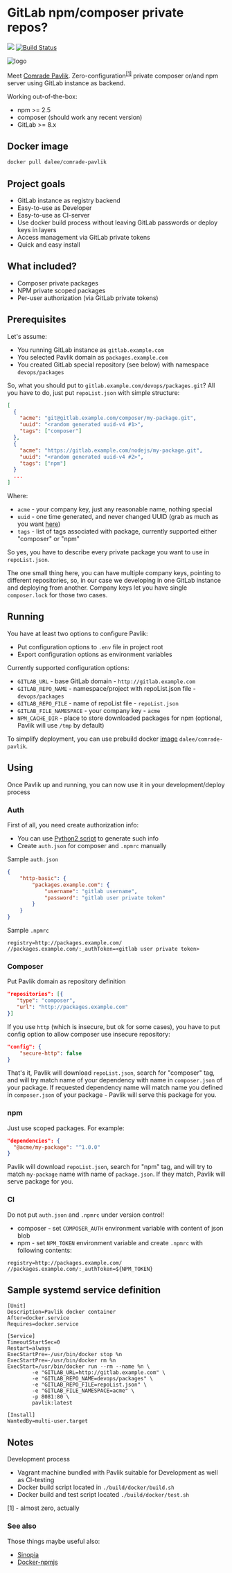 # GitLab npm/composer private repos?

[![](https://images.microbadger.com/badges/image/dalee/comrade-pavlik.svg)](https://microbadger.com/images/dalee/comrade-pavlik "Get your own image badge on microbadger.com")
[![Build Status](https://travis-ci.org/Dalee/comrade-pavlik.svg?branch=master)](https://travis-ci.org/Dalee/comrade-pavlik)

![logo](doc/pavlik.png)

Meet [Comrade Pavlik](https://en.wikipedia.org/wiki/Pavlik_Morozov).
Zero-configuration<sup><a href="#zeroconf">[1]</a></sup> private composer
or/and npm server using GitLab instance as backend.

Working out-of-the-box:
 * npm >= 2.5
 * composer (should work any recent version)
 * GitLab >= 8.x

## Docker image

```bash
docker pull dalee/comrade-pavlik
```

## Project goals

 * GitLab instance as registry backend
 * Easy-to-use as Developer
 * Easy-to-use as CI-server
 * Use docker build process without leaving GitLab passwords or deploy keys in layers
 * Access management via GitLab private tokens
 * Quick and easy install

## What included?

 * Composer private packages
 * NPM private scoped packages
 * Per-user authorization (via GitLab private tokens)

## Prerequisites

Let's assume:
 * You running GitLab instance as `gitlab.example.com`
 * You selected Pavlik domain as `packages.example.com`
 * You created GitLab special repository (see below) with namespace `devops/packages`

So, what you should put to `gitlab.example.com/devops/packages.git`?
All you have to do, just put `repoList.json` with simple structure:

```json
[
  {
    "acme": "git@gitlab.example.com/composer/my-package.git",
    "uuid": "<random generated uuid-v4 #1>",
    "tags": ["composer"]
  },
  {
    "acme": "https://gitlab.example.com/nodejs/my-package.git",
    "uuid": "<random generated uuid-v4 #2>",
    "tags": ["npm"]
  }
  ...
]
```

Where:
 * `acme` - your company key, just any reasonable name, nothing special
 * `uuid` - one time generated, and never changed UUID (grab as much as you want [here](https://www.uuidgenerator.net/))
 * `tags` - list of tags associated with package, currently supported either "composer" or "npm"

So yes, you have to describe every private package you want to use in `repoList.json`.

The one small thing here, you can have multiple company keys, pointing to different repositories,
so, in our case we developing in one GitLab instance and deploying from another. Company keys let you
have single `composer.lock` for those two cases.

## Running

You have at least two options to configure Pavlik:
 * Put configuration options to `.env` file in project root
 * Export configuration options as environment variables

Currently supported configuration options:
 * `GITLAB_URL` - base GitLab domain - `http://gitlab.example.com`
 * `GITLAB_REPO_NAME` - namespace/project with repoList.json file - `devops/packages`
 * `GITLAB_REPO_FILE` - name of repoList file - `repoList.json`
 * `GITLAB_FILE_NAMESPACE` - your company key - `acme`
 * `NPM_CACHE_DIR` - place to store downloaded packages for npm (optional, Pavlik will use `/tmp` by default)

To simplify deployment, you can use prebuild docker [image](https://hub.docker.com/r/dalee/comrade-pavlik/) `dalee/comrade-pavlik`.


## Using

Once Pavlik up and running, you can now use it in your development/deploy process

### Auth

First of all, you need create authorization info:
 * You can use [Python2 script](https://github.com/Dalee/ansible.bootstrap/blob/master/files/pavlik-enable) to generate such info
 * Create `auth.json` for composer and `.npmrc` manually

Sample `auth.json`
```json
{
	"http-basic": {
		"packages.example.com": {
			"username": "gitlab username",
			"password": "gitlab user private token"
		}
	}
}
```

Sample `.npmrc`
```
registry=http://packages.example.com/
//packages.example.com/:_authToken=<gitlab user private token>
```

### Composer

Put Pavlik domain as repository definition
```json
"repositories": [{
   "type": "composer",
   "url": "http://packages.example.com"
}]
```
If you use `http` (which is insecure, but ok for some cases), you have to put config option
to allow composer use insecure repository:

```json
"config": {
    "secure-http": false
}
```

That's it, Pavlik will download `repoList.json`, search for "composer" tag, and will try
match name of your dependency with name in `composer.json` of your package.
If requested dependency name will match name you defined in `composer.json` of your
package - Pavlik will serve this package for you.

### npm

Just use scoped packages. For example:
```json
"dependencies": {
  "@acme/my-package": "^1.0.0"
}
```

Pavlik will download `repoList.json`, search for "npm" tag, and will try to match `my-package` name
with name of `package.json`. If they match, Pavlik will serve package for you.

### CI

Do not put `auth.json` and `.npmrc` under version control!
 * composer - set `COMPOSER_AUTH` environment variable with content of json blob
 * npm - set `NPM_TOKEN` environment variable and create `.npmrc` with following contents:
```
registry=http://packages.example.com/
//packages.example.com/:_authToken=${NPM_TOKEN}
```

## Sample systemd service definition

```
[Unit]
Description=Pavlik docker container
After=docker.service
Requires=docker.service

[Service]
TimeoutStartSec=0
Restart=always
ExecStartPre=-/usr/bin/docker stop %n
ExecStartPre=-/usr/bin/docker rm %n
ExecStart=/usr/bin/docker run --rm --name %n \
        -e "GITLAB_URL=http://gitlab.example.com" \
        -e "GITLAB_REPO_NAME=devops/packages" \
        -e "GITLAB_REPO_FILE=repoList.json" \
        -e "GITLAB_FILE_NAMESPACE=acme" \
        -p 8081:80 \
        pavlik:latest

[Install]
WantedBy=multi-user.target
```

## Notes

Development process
 * Vagrant machine bundled with Pavlik suitable for Development as well as CI-testing
 * Docker build script located in `./build/docker/build.sh`
 * Docker build and test script located `./build/docker/test.sh`

<a id="zeroconf" name="zeroconf">[1] - almost zero, actually</a><br/>

### See also

Those things maybe useful also:
 * [Sinopia](https://github.com/rlidwka/sinopia)
 * [Docker-npmjs](https://github.com/terinjokes/docker-npmjs)
